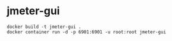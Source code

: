 # jmeter-gui

```shell
docker build -t jmeter-gui .
docker container run -d -p 6901:6901 -u root:root jmeter-gui
```

